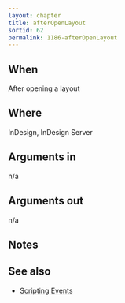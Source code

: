 ```yaml
---
layout: chapter
title: afterOpenLayout
sortid: 62
permalink: 1186-afterOpenLayout
---
```


## When 
After opening a layout

## Where 
InDesign, InDesign Server

## Arguments in 
n/a

## Arguments out 
n/a

## Notes

## See also
* [Scripting Events](../../ScriptingEvents/index.md)